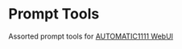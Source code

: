# Prompt Tools
Assorted prompt tools for [AUTOMATIC1111 WebUI](https://github.com/AUTOMATIC1111/stable-diffusion-webui)
